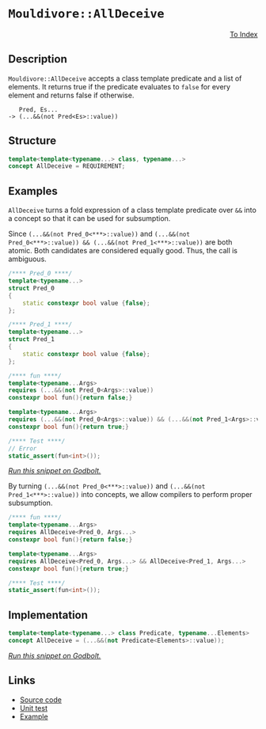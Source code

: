 <!-- Copyright 2024 Feng Mofan
SPDX-License-Identifier: Apache-2.0 -->

# `Mouldivore::AllDeceive`

<p style='text-align: right;'><a href="../../concepts.md#mouldivore-all-deceive">To Index</a></p>

## Description

`Mouldivore::AllDeceive` accepts a class template predicate and a list of elements.
It returns true if the predicate evaluates to `false` for every element and returns false if otherwise.

<pre><code>   Pred, Es...
-> (...&&(not Pred&lt;Es&gt;::value))</code></pre>

## Structure

```C++
template<template<typename...> class, typename...>
concept AllDeceive = REQUIREMENT;
```

## Examples

`AllDeceive` turns a fold expression of a class template predicate over `&&` into a concept so that it can be used for subsumption.

Since `(...&&(not Pred_0<***>::value))` and `(...&&(not Pred_0<***>::value)) && (...&&(not Pred_1<***>::value))` are both atomic.
Both candidates are considered equally good.
Thus, the call is ambiguous.

```C++
/**** Pred_0 ****/
template<typename...>
struct Pred_0
{
    static constexpr bool value {false};
};

/**** Pred_1 ****/
template<typename...>
struct Pred_1
{
    static constexpr bool value {false};
};

/**** fun ****/
template<typename...Args>
requires (...&&(not Pred_0<Args>::value))
constexpr bool fun(){return false;}

template<typename...Args>
requires (...&&(not Pred_0<Args>::value)) && (...&&(not Pred_1<Args>::value))
constexpr bool fun(){return true;}

/**** Test ****/
// Error
static_assert(fun<int>());
```

[*Run this snippet on Godbolt.*](https://godbolt.org/#z:OYLghAFBqd5QCxAYwPYBMCmBRdBLAF1QCcAaPECAMzwBtMA7AQwFtMQByARg9KtQYEAysib0QXACx8BBAKoBnTAAUAHpwAMvAFYTStJg1DIApACYAQuYukl9ZATwDKjdAGFUtAK4sGIMwDspK4AMngMmAByPgBGmMT%2BAGykAA6oCoRODB7evv5BaRmOAmER0SxxCWbJdpgOWUIETMQEOT5%2BgbaY9sUMjc0EpVGx8Um2TS1teZ0KE4PhwxWj1QCUtqhexMjsHAD0AFSH%2BwDUysSY6AD6GsdH%2B7smGgCCBJgsKQavJgDMbgQAnilGKxMAA6cE/bCPJ6zYheBync5XDTQkwBKzPY5Y46zJiOZDHNAMWaYVQpYjHGKoTzHABuYi8mGOaIsVDESjRABEfhinlyeajngcjoiLpcuLcjg9nq93p9MD8/oDgWxwaDIdDYfCCKKrlxUejodicU18YSBCSyRSqTT6d4mSy2bQOQFud9efz3YKnsLDscqF4GJLDtKXm8PniFb8AUDmKrwU9iMAFBrnucAI5ePDnBTHCBq8yJQsQBioHVnMUo36J5OQkAgO2MlYraFEy3kynU2j%2BwMQFvo84ETZBp0cr2u72yiNfaPKuNghNJlPfKFpzCZ7OYXP5iHVYul8tI66KmvL7D1xuYZvMvfVPMF2%2BJEtl3Xik9LusNhlXlvPNuvK1OxpAMGD7FlB2HY4CDhKMrAnZ5oV9E4ABUtx1O5Q12XZjmwYhiBITVTTwZBLiYBQlBaahA0VcICEhPsW3dDg1loTgAFZeD8DgtFIVBODcaxrBxDYtgdMxvh4UgCE0Zi1gAaxANjElBAAORIpDYgJEkkABOb4tPE/ROEkXgWAkDQNFILieL4jheAUEBLOk7jmNIOBYBgRAQA2AgUi8AhyEoNB3joeJIhBThVDUgBabTjmAZACSkUEzF4C5CBIPB0D0fhBBEMR2CkGRBEUFR1Bc0hdC4UgAHdiCYFJOB4Fj2M4mTeM4AB5fy/J1VAqGOKLEliyR4sS45krMPMPBC%2BgKXMCSVl4ZytDWCAkGClJQrICgIE27aQGAKQzD4OhXmIByIBidqYnCZp/ia3hbuYYh/k6mJtDqZzJOCthBE6hhaAeiqsBiLxgDcMRnUe0gsBYQxgHEEHN3qWkt3a0k6n8nZJNo7p2toPAYnq16PCwdroLwMzuF4NHiCpJROTeBHCaMGS1ioAxkwANTwTAas62MYdy4RRHEIqRdKtR2qq/QEZQQTLH0ImHMgNZUBSXoHI4aLZnQH5OVMSxrDMGy6eILL0bVroeiyFwGHcTx2j0UIFnKSo9EKTIBCmPxqq93ohnd0ZqtqeoBH6SYnbyUPui%2Bho5iDkYElDuZfb0XEWiTpYU7WBQRO2CQWo4DirPa2zBpiuKEqSyQUrzXAMvm8SuCWqT2bWBBMCYLAEj7UgFMkb5QT0gJJA0SQzEkRILKUnSjI4EzSDM74zFBb5EgCFTvhUti2K4fSdJUsuKts%2BzHPbly1s89bvJ6/zAr21BZrCiKOCGkbCQMIwJp00EuFBDxdKRALbZWqiLfK4tpCSyUNLCqugTp1Qao9YupdrK8Fst1Xy/ljj9UrsNOKyBv7AF/v/QB01n5bTmjeVebcVquVvvtOaj8mGjCIQjLgOkuCWRoLQc6l1roVWevdGGwjXrvU%2Bg4GGv1GAEABkDdqoNwaQ1oNDGmsNmZGCRjxfA5xUbowqpjZA2MYZ41YhVQmxN7pkx2DxSm1NJJ0wZpgJm8MtHhFAFfPgXMFC835oLRgwtZCQMKtA2QUtyo8QQXLNmRsrBK0sarfuGstacF1gQfW3xDaKwsKbDB5tLZJLznHcOfgICuHTtVV2ZRk6e3SN7bI0c/apHqYHN2tTY62wjmnJpGcSm9EjvMGpOcM49NyM0zOQzFge1busTYhdZnmLQeXTg%2BDP7sJ/pwshNwICNxATQ1uy0O6kC7j3UY/cFLcMsuYpeK82Kgl0mxHSZhnnVBUgfbSJ8bKcHPk5dmbkb5IB8r1FhlDtrhTYJwZoLA4osAULSAktItnylmGlfAICso5WCWLUJxV5CwMiToEA3xar1UajTVBbVT5dXvn1AaqhYXwsRciyMswKEv2bt8b4dD/mMLBcw3arCEgIpSCkS4SKdKXBRQQS4DLoFnXiAIm6d1XqiJVW9D6X1pHPz%2BnIwGwMdGYDBhDKG2tJJwxZrY3guj45o21kA1QWNXimMEPjCxRMSb/BsRTC2DjabxGca4lmHj/mcyYDzPmAshbqIgTiiQYSSoEplsSmJxgcnKxiEU3imssja12HrBWxtLB5N4gUrAWaw69Hto7cZLsHbZxmS0ooWRKlNoaQ2kONt47dIGK2ytCcBgdpTuMXtvTU6DvaSM2Z%2Bd5mFUpV8jBqy5XHDhQiukLLXhst2eikgByeVX07t3XulBi63OJWvD54kzDXq4CpDQiQnkLo6nZWwF96HNgHiAIe/8d5sUnt8Ni97xJaQXt8Kl3yX3vuLqlJ9Z9L6rTWHTDIzhJBAA)

By turning `(...&&(not Pred_0<***>::value))` and `(...&&(not Pred_1<***>::value))` into concepts, we allow compilers to perform proper subsumption.

```C++
/**** fun ****/
template<typename...Args>
requires AllDeceive<Pred_0, Args...>
constexpr bool fun(){return false;}

template<typename...Args>
requires AllDeceive<Pred_0, Args...> && AllDeceive<Pred_1, Args...>
constexpr bool fun(){return true;}

/**** Test ****/
static_assert(fun<int>());
```

## Implementation

```C++
template<template<typename...> class Predicate, typename...Elements>
concept AllDeceive = (...&&(not Predicate<Elements>::value));
```

[*Run this snippet on Godbolt.*](https://godbolt.org/#z:OYLghAFBqd5QCxAYwPYBMCmBRdBLAF1QCcAaPECAMzwBtMA7AQwFtMQByARg9KtQYEAysib0QXACx8BBAKoBnTAAUAHpwAMvAFYTStJg1DIApACYAQuYukl9ZATwDKjdAGFUtAK4sGIMwDspK4AMngMmAByPgBGmMQgAMwAbKQADqgKhE4MHt6%2B/kEZWY4CYRHRLHEJKbaY9qUMQgRMxAR5Pn6BdQ05za0E5VGx8UmpCi1tHQXdEwNDldVjAJS2qF7EyOwcAPQAVAeHR8cnhzsmGgCC%2B4cA1ACSLGn0bIJMjbdH51c3p3%2Bn30uF0uBEwTwMoJMiTcoPB70wUJhAE80oxWJgAHRYqHYW7IAwKBS3ZTETD4USg0i3AgotFsLEY7AvRgEBQ44FoBhbNIEW6XWi0AAimC2eAAbphblDBbcIAzzMkFRAGKheSSyXgKQjoUywSy2YlsCAQGKxF5MMtllCrFdgb9/mc7UdbgAVTATIlfJ0Or22n7O9XoAD6Gk%2BjqusOe8MRNNRzHp2MNwImxC8DmJpODGmBJgCNsut0LtzmjmQeIEE0wqjSxFuMVQnlupu8ktzFioYiUucF1pzAR7iXz3oOGbJQa4YYOgMjEO1yLj6PlSauKbTasz477%2BaLxZapfLDEr1dr9cbzfNUrzHdoXf7vdtd8HOf9dyoXgYk7207BUch0NjdKYlilzEMABrYMCpIAI5eHgpJEvyQoipg4pzoGIZUiBYFLhBVyckeNZ1g2tC3G%2BDAQFaeakgQGwfteXZPnefogj%2Bs4xrS8ZARiWHgZBmAwXB7p8gKwqihKiLoRomGgQoOFSmYioKcJSFiWhG5cNJ2GJrhlz4aCx5EY2ZEUW21G0dSqbalYTFAi%2BI5uhMn6AiWmpBkwhLxAQ1Dvoi4QEDiFFWoOHCrLQnAAKy8H4HBaKQqCcG41jWMW6ybK2ZiJDwpAEJoIWrAA1iA4XJBiAAcyRSOFATJJIACciTVRl%2BicJIvAsBIGhSdFsXxRwvAKCAUk5TFIWkHAsAwIgIDrAQaReAQ5CUGgTx0PEkTopwqjlQAtDVtzAMgZZSBiZi8BqRDEHg6B6PwggiGI7BSDIgiKCo6gjaQugaQA7sQTBpJwPChRFUW5XFnAAPLzXNvKoFQtxbcku2SPth23MdZiyh4K30LW5iZcsvDDVoqwQEgy1pKtZAUBAFNUyAwBSGYfB0KCxADRAMRgzE4StEigO8DzzDEEiEMxNoIrDVly2vAQEMMLQ/MfVgMReMAbhiDeAukFgLCGMA4jK4JDioQNH1ViK83bFlfn1GDtB4DEf0ix4WBgwQl3tdwvASsQ9ZKMKetGA7Ri5asVAGGBABqeCYN9ENxtrt3CKI4hPcnr1qGDX36PrKBJZY%2BiOwNkCrKgPI5Gb20TOg0qmJY1hmD1vuXVgJcUT0ks5C4DDuJ4nR6KE4TDFUowacU2QCNMfjj5kk8MAsIwJBpdhdwI/RTP3BQr/Ua9NJMgzD4sY%2B2Af096HMbSL6Py%2BrAoqVbBIwMcJFpDdbwvUIzte0HUdkgnbKXAhASDyQJkTMOqwECYCYFgBIHdCqSESBieqARJAaEkGYSQyROrFVqs1DgrVSDtUSGYDEKQAilUSKVcK4UuANVqqVN%2BYNer9UGtlMOY1Jpk2mtDeai1aaoBxmtDaHBEbIzxAYIw6NaoYi4BiWK50SBXRurIe6adpAZyUFnD6uhma/X%2BgLZ%2Br937gw4FDWa81bhwy/kjPa%2BJ9bSNkfIrGgjKa41AWYQm7CRqk3Jq4qm/C6a4xQJIxmtUuBSRoLQNmHMuYfSFnzbWCSRZiwlg4bWMsWTy0VmDFWasNYCjNllXW%2BtDaxXwKSE2EozYKNUJbUE2tbZhQ%2Bg7J2fNXbbFih7PAXssq%2B39pgQOpTwigB8XwSOCgY5xwTowJOqjU6PQ0bITO71Yq6NzqHeuVhC6tPbmXCuFZODVwILXRIgotmN2bvEVu7p4B313ibZwEBXDnw0kPCoS89AT0aK89Ic9GjXyWDvXo68z5bxnp3R5%2B95hH0%2BSvMF%2BQIWX0Ph8m%2BT81gbEflwIxoMPqfzEXY0Jji5GhggEAi6oDsXgJ8ZA6BsDKAFQ6lJZphDiHhQxHVcKtUzDcoUqVOhNUmF4s4KwoaHDxpTRmjDQJ/jcbrTYJwVoLA9osAUGKMsYouAyNnBMM6%2BALrKI0snNRiznryC0asnQSRSD6IBt7HFQqeqQ14bDeGqgVVqo1VqjEOreQQGxm4%2BIoDEheOJqNbhQT4gyqEQkdVaQ0hBk1bVIMvqgzuo0azeIsTua8xFkk3NotxaSwyYI2W2SlblMwKrdWmsim8BKcHTp9bjaOGqWDC2yAraNMEHbFpjtnZIg6e7T22t%2BmZEGWCYZocxkRyYNHWO8dE7ezNSaiQSyXoWuzta0J%2BcG47OLncuKBzDycB2DXXd2yLBNw/i3K6tzS6QsaD3PuiLB690BSfb5ORflfrKLCtFwK94b3aOCi%2BDzGjAY/cvU%2BAxfnIqg%2Bi%2B%2BmLHoOpMfij16qmzet9YA/VID8ZUu8STWlMDRgdxZW1JIpCBUZTMHRrgpUNDJC5Y6j%2BIrbBsLDZaUgCCkF0OoRgxI4UmMZWqvgxIuKnV9SI3lfBp1WOmOpcR0gvssjOEkEAA%3D)

## Links

- [Source code](../../../../conceptrodon/mouldivore/concepts/all_deceive.hpp)
- [Unit test](../../../../tests/unit/concepts/mouldivore/all_deceive.test.hpp)
- [Example](../../../code/facilities/concepts/mouldivore/all_deceive/implementation.hpp)
